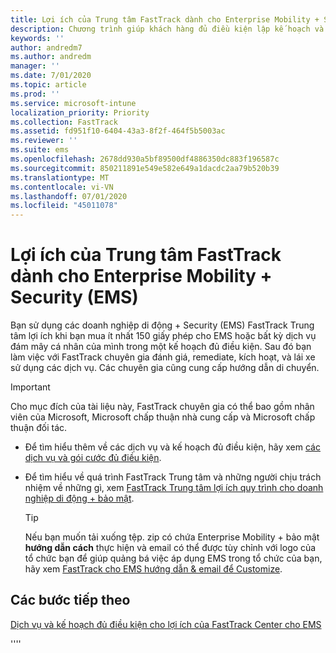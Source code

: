 ```yaml
---
title: Lợi ích của Trung tâm FastTrack dành cho Enterprise Mobility + Security (EMS)
description: Chương trình giúp khách hàng đủ điều kiện lập kế hoạch và triển khai InTune và Azure Active Directory Premium
keywords: ''
author: andredm7
ms.author: andredm
manager: ''
ms.date: 7/01/2020
ms.topic: article
ms.prod: ''
ms.service: microsoft-intune
localization_priority: Priority
ms.collection: FastTrack
ms.assetid: fd951f10-6404-43a3-8f2f-464f5b5003ac
ms.reviewer: ''
ms.suite: ems
ms.openlocfilehash: 2678dd930a5bf89500df4886350dc883f196587c
ms.sourcegitcommit: 850211891e549e582e649a1dacdc2aa79b520b39
ms.translationtype: MT
ms.contentlocale: vi-VN
ms.lasthandoff: 07/01/2020
ms.locfileid: "45011078"
---
```

# <a name="fasttrack-center-benefit-for-enterprise-mobility--security-ems"></a>Lợi ích của Trung tâm FastTrack dành cho Enterprise Mobility + Security (EMS)

Bạn sử dụng các doanh nghiệp di động + Security (EMS) FastTrack Trung tâm lợi ích khi bạn mua ít nhất 150 giấy phép cho EMS hoặc bất kỳ dịch vụ đám mây cá nhân của mình trong một kế hoạch đủ điều kiện. Sau đó bạn làm việc với FastTrack chuyên gia đánh giá, remediate, kích hoạt, và lái xe sử dụng các dịch vụ. Các chuyên gia cũng cung cấp hướng dẫn di chuyển. 

> [!IMPORTANT]
> Cho mục đích của tài liệu này, FastTrack chuyên gia có thể bao gồm nhân viên của Microsoft, Microsoft chấp thuận nhà cung cấp và Microsoft chấp thuận đối tác.

- Để tìm hiểu thêm về các dịch vụ và kế hoạch đủ điều kiện, hãy xem [các dịch vụ và gói cước đủ điều kiện](M365-eligible-services-and-plans.md).

- Để tìm hiểu về quá trình FastTrack Trung tâm và những người chịu trách nhiệm về những gì, xem [FastTrack Trung tâm lợi ích quy trình cho doanh nghiệp di động + bảo mật](EMS-fasttrack-process.md).

    > [!TIP]
    > Nếu bạn muốn tải xuống tệp. zip có chứa Enterprise Mobility + bảo mật **hướng dẫn cách** thực hiện và email có thể được tùy chỉnh với logo của tổ chức bạn để giúp quảng bá việc áp dụng EMS trong tổ chức của bạn, hãy xem [FastTrack cho EMS hướng dẫn & email để Customize](https://gallery.technet.microsoft.com/FastTrack-for-EMS-How-To-f170da4c).

## <a name="next-steps"></a>Các bước tiếp theo

[Dịch vụ và kế hoạch đủ điều kiện cho lợi ích của FastTrack Center cho EMS](M365-eligible-services-and-plans.md)

''''
